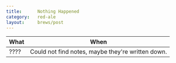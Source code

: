 ```yaml
---
title:      Nothing Happened
category:   red-ale
layout:     brews/post
---
```


What|When
----|----
????|Could not find notes, maybe they're written down.
